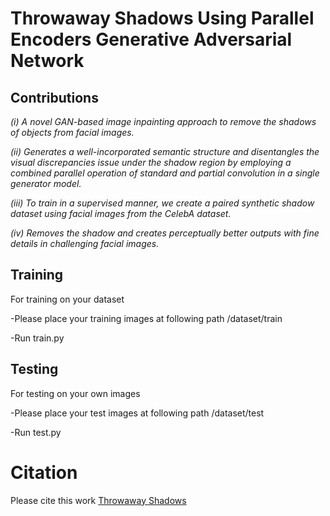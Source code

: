 # Throwaway Shadows Using Parallel Encoders Generative Adversarial Network

## Contributions

 *(i) A novel GAN-based image inpainting approach to remove the shadows of objects from facial images.*

 *(ii) Generates a well-incorporated semantic structure and disentangles the visual discrepancies issue under the shadow region by employing a combined parallel operation of standard and partial convolution in a single generator model.*

 *(iii) To train in a supervised manner, we create a paired synthetic shadow dataset using facial images from the CelebA dataset.*

 *(iv) Removes the shadow and creates perceptually better outputs with fine details in challenging facial images.*
 
## Training

For training on your dataset

 -Please place your training images at following path /dataset/train
 
 -Run train.py
 
 
 ## Testing

For testing on your own images

 -Please place your test images at following path /dataset/test
 
 -Run test.py
 

# Citation
Please cite this work [Throwaway Shadows](https://doi.org/10.3390/app12020824)
